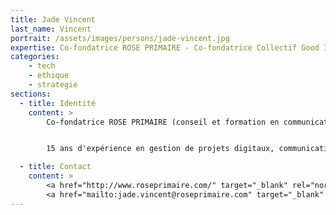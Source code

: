 ```yaml
---
title: Jade Vincent
last_name: Vincent
portrait: /assets/images/persons/jade-vincent.jpg
expertise: Co-fondatrice ROSE PRIMAIRE - Co-fondatrice Collectif Good IT !
categories:
    - tech
    - ethique
    - strategie
sections:
  - title: Identité
    content: >
        Co-fondatrice ROSE PRIMAIRE (conseil et formation en communication numérique responsable) - Co-fondatrice Collectif Good IT !


        15 ans d'expérience en gestion de projets digitaux, communication responsable, accessibilité numérique.

  - title: Contact
    content: >
        <a href="http://www.roseprimaire.com/" target="_blank" rel="noreferrer">Site</a> –
        <a href="mailto:jade.vincent@roseprimaire.com" target="_blank" rel="noreferrer">Mail</a>
---
```

